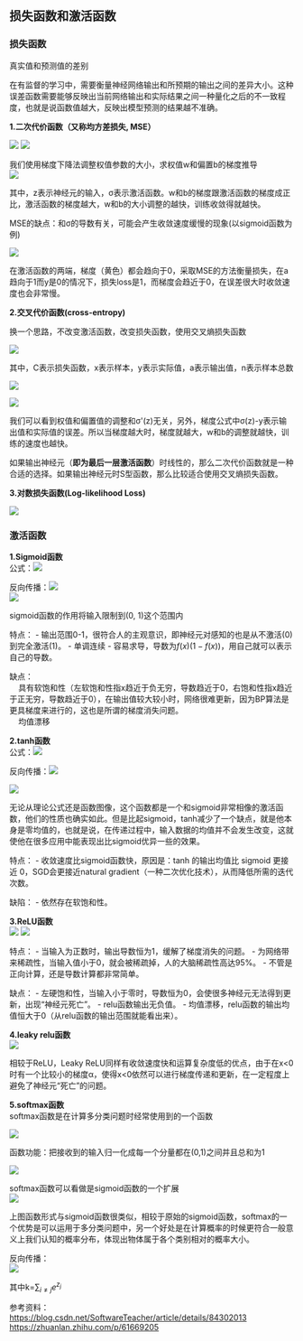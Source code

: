 ## 损失函数和激活函数  

### 损失函数
真实值和预测值的差别  

在有监督的学习中，需要衡量神经网络输出和所预期的输出之间的差异大小。这种误差函数需要能够反映出当前网络输出和实际结果之间一种量化之后的不一致程度，也就是说函数值越大，反映出模型预测的结果越不准确。

**1.二次代价函数（又称均方差损失, MSE）**

![](../image/note3/quadratic_cost.jpg)
![](../image/note3/quadratic_cost.jpg)

我们使用梯度下降法调整权值参数的大小，求权值w和偏置b的梯度推导  
![](../image/note3/gradient.jpg)

其中，z表示神经元的输入，σ表示激活函数。w和b的梯度跟激活函数的梯度成正比，激活函数的梯度越大，w和b的大小调整的越快，训练收敛得就越快。 

MSE的缺点：和σ的导数有关，可能会产生收敛速度缓慢的现象(以sigmoid函数为例) 
 
![](../image/note3/sigmoid.jpg)
  
在激活函数的两端，梯度（黄色）都会趋向于0，采取MSE的方法衡量损失，在a趋向于1而y是0的情况下，损失loss是1，而梯度会趋近于0，在误差很大时收敛速度也会非常慢。  

**2.交叉代价函数(cross-entropy)**

换一个思路，不改变激活函数，改变损失函数，使用交叉熵损失函数  

![](../image/note3/cross_entropy.jpg)

其中，C表示损失函数，x表示样本，y表示实际值，a表示输出值，n表示样本总数

![](../image/note3/cross_entropy_2.jpg)

![](../image/note3/cross_entropy_3.jpg)

我们可以看到权值和偏置值的调整和σ'(z)无关，另外，梯度公式中σ(z)-y表示输出值和实际值的误差。所以当梯度越大时，梯度就越大，w和b的调整就越快，训练的速度也越快。

如果输出神经元（**即为最后一层激活函数**）时线性的，那么二次代价函数就是一种合适的选择。如果输出神经元时S型函数，那么比较适合使用交叉熵损失函数。

**3.对数损失函数(Log-likelihood Loss)**  

![](../image/note3/log_likehood_cost.jpg)

### 激活函数

**1.Sigmoid函数**  
公式：![](../image/note3/sigmoid_1.jpg)  

反向传播：![](../image/note3/sigmoid_2.jpg)  
![](../image/note3/sigmoid.jpg) 

sigmoid函数的作用将输入限制到(0, 1)这个范围内

特点： - 输出范围0-1，很符合人的主观意识，即神经元对感知的也是从不激活(0)到完全激活(1)。 - 单调连续 - 容易求导，导数为$f(x)(1-f(x))$，用自己就可以表示自己的导数。

缺点：  
&nbsp;&nbsp;&nbsp;&nbsp;具有软饱和性（左软饱和性指x趋近于负无穷，导数趋近于0，右饱和性指x趋近于正无穷，导数趋近于0），在输出值较大较小时，网络很难更新，因为BP算法是更具梯度来进行的，这也是所谓的梯度消失问题。  
&nbsp;&nbsp;&nbsp;&nbsp;均值漂移

**2.tanh函数**  
公式：![](../image/note3/tanh_1.jpg)  

反向传播：![](../image/note3/tanh_2.jpg)  

![](../image/note3/tanh.jpg)

无论从理论公式还是函数图像，这个函数都是一个和sigmoid非常相像的激活函数，他们的性质也确实如此。但是比起sigmoid，tanh减少了一个缺点，就是他本身是零均值的，也就是说，在传递过程中，输入数据的均值并不会发生改变，这就使他在很多应用中能表现出比sigmoid优异一些的效果。

特点： - 收敛速度比sigmoid函数快，原因是：tanh 的输出均值比 sigmoid 更接近 0，SGD会更接近natural gradient（一种二次优化技术），从而降低所需的迭代次数。  

缺陷： - 依然存在软饱和性。


**3.ReLU函数**  
![](../image/note3/relu.jpg)
![](../image/note3/relu_1.jpg)

特点： - 当输入为正数时，输出导数恒为1，缓解了梯度消失的问题。 - 为网络带来稀疏性，当输入值小于0，就会被稀疏掉，人的大脑稀疏性高达95%。 - 不管是正向计算，还是导数计算都非常简单。

缺点： - 左硬饱和性，当输入小于零时，导数恒为0，会使很多神经元无法得到更新，出现“神经元死亡”。 - relu函数输出无负值。 - 均值漂移，relu函数的输出均值恒大于0（从relu函数的输出范围就能看出来）。

**4.leaky relu函数**  
![](../image/note3/leak_relu.jpg)  

相较于ReLU，Leaky ReLU同样有收敛速度快和运算复杂度低的优点，由于在x<0时有一个比较小的梯度α，使得x<0依然可以进行梯度传递和更新，在一定程度上避免了神经元“死亡”的问题。


**5.softmax函数**  
softmax函数是在计算多分类问题时经常使用到的一个函数  

![](../image/note3/softmax_1.jpg)   

函数功能：把接收到的输入归一化成每一个分量都在(0,1)之间并且总和为1

![](../image/note3/softmax_2.jpg)  

softmax函数可以看做是sigmoid函数的一个扩展  
![](../image/note3/softmax_3.jpg)

上图函数形式与sigmoid函数很类似，相较于原始的sigmoid函数，softmax的一个优势是可以运用于多分类问题中，另一个好处是在计算概率的时候更符合一般意义上我们认知的概率分布，体现出物体属于各个类别相对的概率大小。

反向传播：  
![](../image/note3/softmax_4.jpg)  

其中k=$\sum_{i\not=j}{e^{z_j}}$


参考资料：  
https://blog.csdn.net/SoftwareTeacher/article/details/84302013  
https://zhuanlan.zhihu.com/p/61669205
